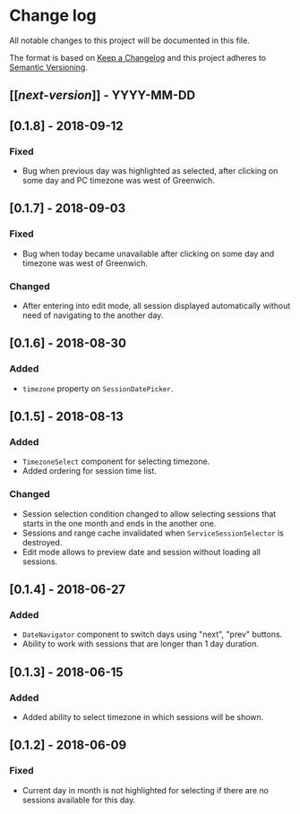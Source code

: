 # Change log
All notable changes to this project will be documented in this file.

The format is based on [Keep a Changelog](http://keepachangelog.com/)
and this project adheres to [Semantic Versioning](http://semver.org/).

## [[*next-version*]] - YYYY-MM-DD
## [0.1.8] - 2018-09-12
### Fixed
- Bug when previous day was highlighted as selected, after clicking on some day and PC timezone was west of Greenwich. 

## [0.1.7] - 2018-09-03
### Fixed
- Bug when today became unavailable after clicking on some day and timezone was west of Greenwich. 

### Changed
- After entering into edit mode, all session displayed automatically without need of navigating to the another day.

## [0.1.6] - 2018-08-30
### Added
- `timezone` property on `SessionDatePicker`.

## [0.1.5] - 2018-08-13
### Added
- `TimezoneSelect` component for selecting timezone.
- Added ordering for session time list.

### Changed
- Session selection condition changed to allow selecting sessions that starts in the one month and ends in the another one.
- Sessions and range cache invalidated when `ServiceSessionSelector` is destroyed.
- Edit mode allows to preview date and session without loading all sessions.

## [0.1.4] - 2018-06-27
### Added
- `DateNavigator` component to switch days using "next", "prev" buttons.
- Ability to work with sessions that are longer than 1 day duration.

## [0.1.3] - 2018-06-15
### Added
- Added ability to select timezone in which sessions will be shown.

## [0.1.2] - 2018-06-09
### Fixed
- Current day in month is not highlighted for selecting if there are no sessions available for this day.